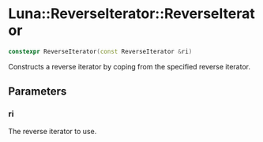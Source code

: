 # Luna::ReverseIterator::ReverseIterator

```c++
constexpr ReverseIterator(const ReverseIterator &ri)
```

Constructs a reverse iterator by coping from the specified reverse iterator. 



## Parameters
### ri
The reverse iterator to use. 

